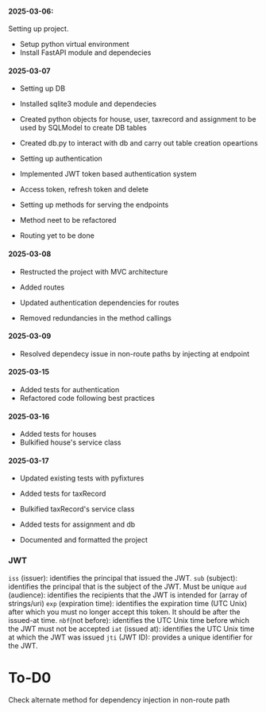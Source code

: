 #### 2025-03-06:

Setting up project.

- Setup python virtual environment
- Install FastAPI module and dependecies

#### 2025-03-07

- Setting up DB
- Installed sqlite3 module and dependecies
- Created python objects for house, user, taxrecord and assignment to be used by SQLModel to create DB tables
- Created db.py to interact with db and carry out table creation opeartions

- Setting up authentication
- Implemented JWT token based authentication system
- Access token, refresh token and delete

- Setting up methods for serving the endpoints
- Method neet to be refactored
- Routing yet to be done

#### 2025-03-08

- Restructed the project with MVC architecture
- Added routes

- Updated authentication dependencies for routes
- Removed redundancies in the method callings

#### 2025-03-09

- Resolved dependecy issue in non-route paths by injecting at endpoint

#### 2025-03-15

- Added tests for authentication
- Refactored code following best practices

#### 2025-03-16

- Added tests for houses
- Bulkified house's service class

#### 2025-03-17

- Updated existing tests with pyfixtures

- Added tests for taxRecord
- Bulkified taxRecord's service class

- Added tests for assignment and db

- Documented and formatted the project

### JWT

`iss` (issuer): identifies the principal that issued the JWT.
`sub` (subject): identifies the principal that is the subject of the JWT. Must be unique
`aud` (audience): identifies the recipients that the JWT is intended for (array of strings/uri)
`exp` (expiration time): identifies the expiration time (UTC Unix) after which you must no longer accept this token. It should be after the issued-at time.
`nbf`(not before): identifies the UTC Unix time before which the JWT must not be accepted
`iat` (issued at): identifies the UTC Unix time at which the JWT was issued
`jti` (JWT ID): provides a unique identifier for the JWT.

# To-D0

Check alternate method for dependency injection in non-route path
